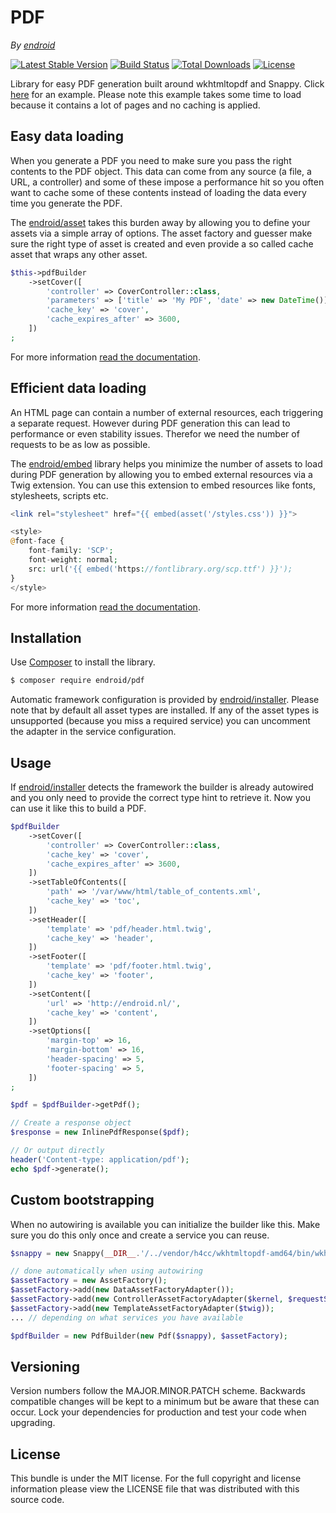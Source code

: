 # PDF

*By [endroid](https://endroid.nl/)*

[![Latest Stable Version](http://img.shields.io/packagist/v/endroid/pdf.svg)](https://packagist.org/packages/endroid/pdf)
[![Build Status](http://img.shields.io/travis/endroid/pdf.svg)](http://travis-ci.org/endroid/pdf)
[![Total Downloads](http://img.shields.io/packagist/dt/endroid/pdf.svg)](https://packagist.org/packages/endroid/pdf)
[![License](http://img.shields.io/packagist/l/endroid/pdf.svg)](https://packagist.org/packages/endroid/pdf)

Library for easy PDF generation built around wkhtmltopdf and Snappy. Click
[here](https://endroid.nl/pdf) for an example. Please note this example takes
some time to load because it contains a lot of pages and no caching is applied.

## Easy data loading

When you generate a PDF you need to make sure you pass the right contents to
the PDF object. This data can come from any source (a file, a URL, a controller)
and some of these impose a performance hit so you often want to cache some of
these contents instead of loading the data every time you generate the PDF.

The [endroid/asset](https://github.com/endroid/asset) takes this burden away by
allowing you to define your assets via a simple array of options. The asset
factory and guesser make sure the right type of asset is created and even
provide a so called cache asset that wraps any other asset.

```php
$this->pdfBuilder
    ->setCover([
        'controller' => CoverController::class,
        'parameters' => ['title' => 'My PDF', 'date' => new DateTime()],
        'cache_key' => 'cover',
        'cache_expires_after' => 3600,
    ])
;
```

For more information [read the documentation](https://github.com/endroid/asset).

## Efficient data loading

An HTML page can contain a number of external resources, each triggering a
separate request. However during PDF generation this can lead to performance or
even stability issues. Therefor we need the number of requests to be as low as
possible.

The [endroid/embed](https://github.com/endroid/embed) library helps you
minimize the number of assets to load during PDF generation by allowing you to
embed external resources via a Twig extension. You can use this extension to
embed resources like fonts, stylesheets, scripts etc.

```php
<link rel="stylesheet" href="{{ embed(asset('/styles.css')) }}">

<style>
@font-face {
    font-family: 'SCP';
    font-weight: normal;
    src: url('{{ embed('https://fontlibrary.org/scp.ttf') }}');
}
</style>
```

For more information [read the documentation](https://github.com/endroid/embed).

## Installation

Use [Composer](https://getcomposer.org/) to install the library.

``` bash
$ composer require endroid/pdf
```

Automatic framework configuration is provided by
[endroid/installer](https://github.com/endroid/installer). Please note that by
default all asset types are installed. If any of the asset types is unsupported
(because you miss a required service) you can uncomment the adapter in the
service configuration.

## Usage

If [endroid/installer](https://github.com/endroid/installer) detects the
framework the builder is already autowired and you only need to provide the
correct type hint to retrieve it. Now you can use it like this to build a PDF.

```php
$pdfBuilder
    ->setCover([
        'controller' => CoverController::class,
        'cache_key' => 'cover',
        'cache_expires_after' => 3600,
    ])
    ->setTableOfContents([
        'path' => '/var/www/html/table_of_contents.xml',
        'cache_key' => 'toc',
    ])
    ->setHeader([
        'template' => 'pdf/header.html.twig',
        'cache_key' => 'header',
    ])
    ->setFooter([
        'template' => 'pdf/footer.html.twig',
        'cache_key' => 'footer',
    ])
    ->setContent([
        'url' => 'http://endroid.nl/',
        'cache_key' => 'content',
    ])
    ->setOptions([
        'margin-top' => 16,
        'margin-bottom' => 16,
        'header-spacing' => 5,
        'footer-spacing' => 5,
    ])
;

$pdf = $pdfBuilder->getPdf();

// Create a response object
$response = new InlinePdfResponse($pdf);

// Or output directly
header('Content-type: application/pdf');
echo $pdf->generate();
```

## Custom bootstrapping

When no autowiring is available you can initialize the builder like this.
Make sure you do this only once and create a service you can reuse.

```php
$snappy = new Snappy(__DIR__.'/../vendor/h4cc/wkhtmltopdf-amd64/bin/wkhtmltopdf-amd64');

// done automatically when using autowiring
$assetFactory = new AssetFactory();
$assetFactory->add(new DataAssetFactoryAdapter());
$assetFactory->add(new ControllerAssetFactoryAdapter($kernel, $requestStack));
$assetFactory->add(new TemplateAssetFactoryAdapter($twig));
... // depending on what services you have available

$pdfBuilder = new PdfBuilder(new Pdf($snappy), $assetFactory);
```

## Versioning

Version numbers follow the MAJOR.MINOR.PATCH scheme. Backwards compatible
changes will be kept to a minimum but be aware that these can occur. Lock
your dependencies for production and test your code when upgrading.

## License

This bundle is under the MIT license. For the full copyright and license
information please view the LICENSE file that was distributed with this source code.
